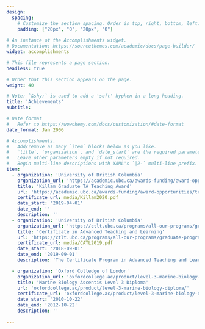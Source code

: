```yaml
---
design:
  spacing:
    # Customize the section spacing. Order is top, right, bottom, left.
    padding: ["20px", "0", "20px", "0"]
    
# An instance of the Accomplishments widget.
# Documentation: https://sourcethemes.com/academic/docs/page-builder/
widget: accomplishments

# This file represents a page section.
headless: true

# Order that this section appears on the page.
weight: 40

# Note: `&shy;` is used to add a 'soft' hyphen in a long heading.
title: 'Achievements'
subtitle:

# Date format
#   Refer to https://wowchemy.com/docs/customization/#date-format
date_format: Jan 2006

# Accomplishments.
#   Add/remove as many `item` blocks below as you like.
#   `title`, `organization`, and `date_start` are the required parameters.
#   Leave other parameters empty if not required.
#   Begin multi-line descriptions with YAML's `|2-` multi-line prefix.
item:
  - organization: 'University of British Columbia'
    organization_url: 'https://academic.ubc.ca/awards-funding/award-opportunities/teaching-awards'
    title: 'Killam Graduate TA Teaching Award'
    url: 'https://academic.ubc.ca/awards-funding/award-opportunities/teaching-awards'
    certificate_url: media/Killam2020.pdf
    date_start: '2019-04-01'
    date_end: ''
    description: ''
  - organization: 'University of British Columbia'
    organization_url: 'https://ctlt.ubc.ca/programs/all-our-programs/graduate-program-in-advanced-teaching-and-learning'
    title: 'Certificate in Advanced Teaching and Learning'
    url: 'https://ctlt.ubc.ca/programs/all-our-programs/graduate-program-in-advanced-teaching-and-learning'
    certificate_url: media/CATL2019.pdf
    date_start: '2018-09-01'
    date_end: '2019-09-01'
    description: 'The Certificate Program in Advanced Teaching and Learning is a year-long teaching development program that supports the development of graduate students’ expertise in teaching and learning.'

  - organization: 'Oxford Colledge of London'
    organization_url: 'oxfordcollege.ac/product/level-3-marine-biology-diploma/'
    title: 'Marine Biology Ascentis Level 3 Diploma'
    url: 'oxfordcollege.ac/product/level-3-marine-biology-diploma/'
    certificate_url: 'oxfordcollege.ac/product/level-3-marine-biology-diploma/'
    date_start: '2010-10-22'
    date_end: '2012-10-22'
    description: ''
    
---
```






